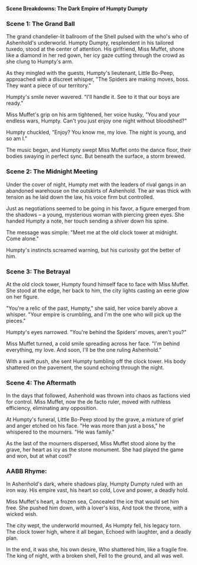  

**Scene Breakdowns: The Dark Empire of Humpty Dumpty**

### Scene 1: The Grand Ball

The grand chandelier-lit ballroom of the Shell pulsed with the who's who of Ashenhold's underworld. Humpty Dumpty, resplendent in his tailored tuxedo, stood at the center of attention. His girlfriend, Miss Muffet, shone like a diamond in her red gown, her icy gaze cutting through the crowd as she clung to Humpty's arm.

As they mingled with the guests, Humpty's lieutenant, Little Bo-Peep, approached with a discreet whisper, "The Spiders are making moves, boss. They want a piece of our territory."

Humpty's smile never wavered. "I'll handle it. See to it that our boys are ready."

Miss Muffet's grip on his arm tightened, her voice husky, "You and your endless wars, Humpty. Can't you just enjoy one night without bloodshed?"

Humpty chuckled, "Enjoy? You know me, my love. The night is young, and so am I."

The music began, and Humpty swept Miss Muffet onto the dance floor, their bodies swaying in perfect sync. But beneath the surface, a storm brewed.

### Scene 2: The Midnight Meeting

Under the cover of night, Humpty met with the leaders of rival gangs in an abandoned warehouse on the outskirts of Ashenhold. The air was thick with tension as he laid down the law, his voice firm but controlled.

Just as negotiations seemed to be going in his favor, a figure emerged from the shadows – a young, mysterious woman with piercing green eyes. She handed Humpty a note, her touch sending a shiver down his spine.

The message was simple: "Meet me at the old clock tower at midnight. Come alone."

Humpty's instincts screamed warning, but his curiosity got the better of him.

### Scene 3: The Betrayal

At the old clock tower, Humpty found himself face to face with Miss Muffet. She stood at the edge, her back to him, the city lights casting an eerie glow on her figure.

"You're a relic of the past, Humpty," she said, her voice barely above a whisper. "Your empire is crumbling, and I'm the one who will pick up the pieces."

Humpty's eyes narrowed. "You're behind the Spiders' moves, aren't you?"

Miss Muffet turned, a cold smile spreading across her face. "I'm behind everything, my love. And soon, I'll be the one ruling Ashenhold."

With a swift push, she sent Humpty tumbling off the clock tower. His body shattered on the pavement, the sound echoing through the night.

### Scene 4: The Aftermath

In the days that followed, Ashenhold was thrown into chaos as factions vied for control. Miss Muffet, now the de facto ruler, moved with ruthless efficiency, eliminating any opposition.

At Humpty's funeral, Little Bo-Peep stood by the grave, a mixture of grief and anger etched on his face. "He was more than just a boss," he whispered to the mourners. "He was family."

As the last of the mourners dispersed, Miss Muffet stood alone by the grave, her heart as icy as the stone monument. She had played the game and won, but at what cost?

### AABB Rhyme:

In Ashenhold's dark, where shadows play,
Humpty Dumpty ruled with an iron way.
His empire vast, his heart so cold,
Love and power, a deadly hold.

Miss Muffet's heart, a frozen sea,
Concealed the ice that would set him free.
She pushed him down, with a lover's kiss,
And took the throne, with a wicked wish.

The city wept, the underworld mourned,
As Humpty fell, his legacy torn.
The clock tower high, where it all began,
Echoed with laughter, and a deadly plan.

In the end, it was she, his own desire,
Who shattered him, like a fragile fire.
The king of night, with a broken shell,
Fell to the ground, and all was well.